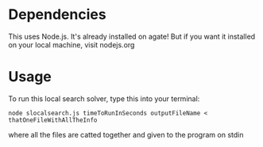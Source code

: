 # Dependencies
This uses Node.js. It's already installed on agate! But if you want it installed on your local machine, visit nodejs.org

# Usage
To run this local search solver, type this into your terminal:
```
node slocalsearch.js timeToRunInSeconds outputFileName < thatOneFileWithAllTheInfo
```
where all the files are catted together and given to the program on stdin

